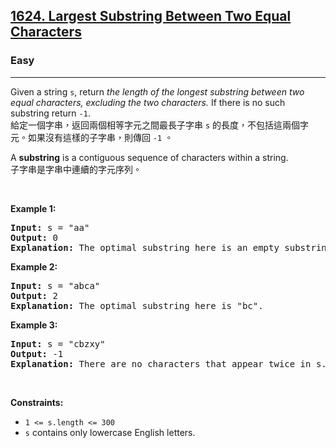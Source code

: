 <h2><a href="https://leetcode.com/problems/largest-substring-between-two-equal-characters/">1624. Largest Substring Between Two Equal Characters</a></h2><h3>Easy</h3><hr><div><p data-immersive-translate-walked="94d5041b-2bf3-4593-b8de-e30679bc669f" data-immersive-translate-paragraph="1">Given a string <code data-immersive-translate-walked="94d5041b-2bf3-4593-b8de-e30679bc669f">s</code>, return <em data-immersive-translate-walked="94d5041b-2bf3-4593-b8de-e30679bc669f">the length of the longest substring between two equal characters, excluding the two characters.</em> If there is no such substring return <code data-immersive-translate-walked="94d5041b-2bf3-4593-b8de-e30679bc669f">-1</code>.<font class="notranslate immersive-translate-target-wrapper" lang="zh-TW" data-immersive-translate-translation-element-mark="1"><br><font class="notranslate immersive-translate-target-translation-theme-none immersive-translate-target-translation-block-wrapper-theme-none immersive-translate-target-translation-block-wrapper" data-immersive-translate-translation-element-mark="1"><font class="notranslate immersive-translate-target-inner immersive-translate-target-translation-theme-none-inner" data-immersive-translate-translation-element-mark="1">給定一個字串，返回兩個相等字元之間最長子字串 <code data-immersive-translate-walked="94d5041b-2bf3-4593-b8de-e30679bc669f">s</code> 的長度，不包括這兩個字元。如果沒有這樣的子字串，則傳回 <code data-immersive-translate-walked="94d5041b-2bf3-4593-b8de-e30679bc669f">-1</code> 。</font></font></font></p>

<p data-immersive-translate-walked="94d5041b-2bf3-4593-b8de-e30679bc669f" data-immersive-translate-paragraph="1">A <strong data-immersive-translate-walked="94d5041b-2bf3-4593-b8de-e30679bc669f">substring</strong> is a contiguous sequence of characters within a string.<font class="notranslate immersive-translate-target-wrapper" lang="zh-TW" data-immersive-translate-translation-element-mark="1"><br><font class="notranslate immersive-translate-target-translation-theme-none immersive-translate-target-translation-block-wrapper-theme-none immersive-translate-target-translation-block-wrapper" data-immersive-translate-translation-element-mark="1"><font class="notranslate immersive-translate-target-inner immersive-translate-target-translation-theme-none-inner" data-immersive-translate-translation-element-mark="1">子字串是字串中連續的字元序列。</font></font></font></p>

<p>&nbsp;</p>
<p><strong class="example">Example 1:</strong></p>

<pre><strong>Input:</strong> s = "aa"
<strong>Output:</strong> 0
<strong>Explanation:</strong> The optimal substring here is an empty substring between the two <code>'a's</code>.</pre>

<p><strong class="example">Example 2:</strong></p>

<pre><strong>Input:</strong> s = "abca"
<strong>Output:</strong> 2
<strong>Explanation:</strong> The optimal substring here is "bc".
</pre>

<p><strong class="example">Example 3:</strong></p>

<pre><strong>Input:</strong> s = "cbzxy"
<strong>Output:</strong> -1
<strong>Explanation:</strong> There are no characters that appear twice in s.
</pre>

<p>&nbsp;</p>
<p><strong>Constraints:</strong></p>

<ul>
	<li><code>1 &lt;= s.length &lt;= 300</code></li>
	<li><code>s</code> contains only lowercase English letters.</li>
</ul>
</div>